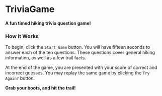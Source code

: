 # TriviaGame
__A fun timed hiking trivia question game!__

### How it Works
To begin, click the `Start Game` button. You will have fifteen seconds to answer each of the ten questions. These questions cover general hiking information, as well as a few trail facts. 

At the end of the game, you are presented with your score of correct and incorrect guesses. You may replay the same game by clicking the `Try Again?` button.

__Grab your boots, and hit the trail!__